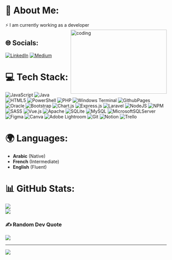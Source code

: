 # 💫 About Me:
⚡ I am currently working as a developer
<img align="right" alt="coding" width="300" height="200" src="https://camo.githubusercontent.com/073e698f640d45f8ce4b39d9a9606f155b1a3eef844bfafadc359ad946ad38de/68747470733a2f2f6570696370726f6772616d6d65726173736574732e6e65746c6966792e6170702f4173736574732f636f64652e6769663f7261773d74727565">
  
## 🌐 Socials:
[![LinkedIn](https://img.shields.io/badge/LinkedIn-%230077B5.svg?logo=linkedin&logoColor=white)](https://linkedin.com/in/https://www.linkedin.com/in/achraf-lahrouchi-096424268/) [![Medium](https://img.shields.io/badge/Medium-12100E?logo=medium&logoColor=white)](https://medium.com/@Achraf_55) 

# 💻 Tech Stack:
![JavaScript](https://img.shields.io/badge/javascript-%23323330.svg?style=plastic&logo=javascript&logoColor=%23F7DF1E) ![Java](https://img.shields.io/badge/java-%23ED8B00.svg?style=plastic&logo=openjdk&logoColor=white) ![HTML5](https://img.shields.io/badge/html5-%23E34F26.svg?style=plastic&logo=html5&logoColor=white) ![PowerShell](https://img.shields.io/badge/PowerShell-%235391FE.svg?style=plastic&logo=powershell&logoColor=white) ![PHP](https://img.shields.io/badge/php-%23777BB4.svg?style=plastic&logo=php&logoColor=white) ![Windows Terminal](https://img.shields.io/badge/Windows%20Terminal-%234D4D4D.svg?style=plastic&logo=windows-terminal&logoColor=white) ![GithubPages](https://img.shields.io/badge/github%20pages-121013?style=plastic&logo=github&logoColor=white) ![Oracle](https://img.shields.io/badge/Oracle-F80000?style=plastic&logo=oracle&logoColor=white) ![Bootstrap](https://img.shields.io/badge/bootstrap-%238511FA.svg?style=plastic&logo=bootstrap&logoColor=white) ![Chart.js](https://img.shields.io/badge/chart.js-F5788D.svg?style=plastic&logo=chart.js&logoColor=white) ![Express.js](https://img.shields.io/badge/express.js-%23404d59.svg?style=plastic&logo=express&logoColor=%2361DAFB) ![Laravel](https://img.shields.io/badge/laravel-%23FF2D20.svg?style=plastic&logo=laravel&logoColor=white) ![NodeJS](https://img.shields.io/badge/node.js-6DA55F?style=plastic&logo=node.js&logoColor=white) ![NPM](https://img.shields.io/badge/NPM-%23CB3837.svg?style=plastic&logo=npm&logoColor=white) ![SASS](https://img.shields.io/badge/SASS-hotpink.svg?style=plastic&logo=SASS&logoColor=white) ![Vue.js](https://img.shields.io/badge/vue.js-%2335495e.svg?style=plastic&logo=vuedotjs&logoColor=%234FC08D) ![Apache](https://img.shields.io/badge/apache-%23D42029.svg?style=plastic&logo=apache&logoColor=white) ![SQLite](https://img.shields.io/badge/sqlite-%2307405e.svg?style=plastic&logo=sqlite&logoColor=white) ![MySQL](https://img.shields.io/badge/mysql-4479A1.svg?style=plastic&logo=mysql&logoColor=white) ![MicrosoftSQLServer](https://img.shields.io/badge/Microsoft%20SQL%20Server-CC2927?style=plastic&logo=microsoft%20sql%20server&logoColor=white) ![Figma](https://img.shields.io/badge/figma-%23F24E1E.svg?style=plastic&logo=figma&logoColor=white) ![Canva](https://img.shields.io/badge/Canva-%2300C4CC.svg?style=plastic&logo=Canva&logoColor=white) ![Adobe Lightroom](https://img.shields.io/badge/Adobe%20Lightroom-31A8FF.svg?style=plastic&logo=Adobe%20Lightroom&logoColor=white) ![Git](https://img.shields.io/badge/git-%23F05033.svg?style=plastic&logo=git&logoColor=white) ![Notion](https://img.shields.io/badge/Notion-%23000000.svg?style=plastic&logo=notion&logoColor=white) ![Trello](https://img.shields.io/badge/Trello-%23026AA7.svg?style=plastic&logo=Trello&logoColor=white)

# 🌍 Languages:
- **Arabic** (Native)
- **French** (Intermediate)
- **English** (Fluent)

# 📊 GitHub Stats:
![](https://github-readme-stats.vercel.app/api?username=Achraf55A&theme=dark&hide_border=false&include_all_commits=true&count_private=false)<br/>
![](https://github-readme-streak-stats.herokuapp.com/?user=Achraf55A&theme=dark&hide_border=false)<br/>


### ✍️ Random Dev Quote
![](https://quotes-github-readme.vercel.app/api?type=horizontal&theme=tokyonight)

---
[![](https://visitcount.itsvg.in/api?id=Achraf55A&icon=3&color=3)](https://visitcount.itsvg.in)
